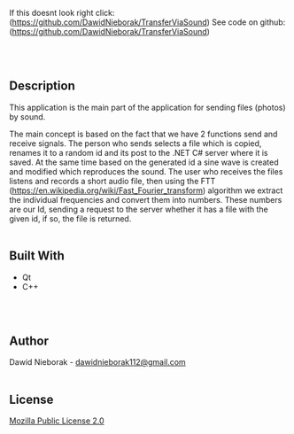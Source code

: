 If this doesnt look right click: (https://github.com/DawidNieborak/TransferViaSound)
See code on github: (https://github.com/DawidNieborak/TransferViaSound)
<div id="top"></div>
<br/><br/>

## Description

This application is the main part of the application for sending files (photos) by sound. 

The main concept is based on the fact that we have 2 functions send and receive signals. The person who sends selects a file which is copied, renames it to a random id and its post to the .NET C# server where it is saved. At the same time based on the generated id a sine wave is created and modified which reproduces the sound. The user who receives the files listens and records a short audio file, then using the FTT (https://en.wikipedia.org/wiki/Fast_Fourier_transform) algorithm we extract the individual frequencies and convert them into numbers. These numbers are our Id, sending a request to the server whether it has a file with the given id, if so, the file is returned.
<br/><br/>

## Built With

-   Qt 
-   C++

<br/><br/>

## Author

Dawid Nieborak - dawidnieborak112@gmail.com
<br/><br/>

## License

[Mozilla Public License 2.0](https://choosealicense.com/licenses/mpl-2.0/)
